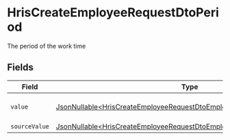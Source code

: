 # HrisCreateEmployeeRequestDtoPeriod

The period of the work time


## Fields

| Field                                                                                                                                                            | Type                                                                                                                                                             | Required                                                                                                                                                         | Description                                                                                                                                                      | Example                                                                                                                                                          |
| ---------------------------------------------------------------------------------------------------------------------------------------------------------------- | ---------------------------------------------------------------------------------------------------------------------------------------------------------------- | ---------------------------------------------------------------------------------------------------------------------------------------------------------------- | ---------------------------------------------------------------------------------------------------------------------------------------------------------------- | ---------------------------------------------------------------------------------------------------------------------------------------------------------------- |
| `value`                                                                                                                                                          | [JsonNullable\<HrisCreateEmployeeRequestDtoEmploymentWorkTimeValue>](../../models/components/HrisCreateEmployeeRequestDtoEmploymentWorkTimeValue.md)             | :heavy_minus_sign:                                                                                                                                               | The unified value for the period.                                                                                                                                | month                                                                                                                                                            |
| `sourceValue`                                                                                                                                                    | [JsonNullable\<HrisCreateEmployeeRequestDtoEmploymentWorkTimeSourceValue>](../../models/components/HrisCreateEmployeeRequestDtoEmploymentWorkTimeSourceValue.md) | :heavy_minus_sign:                                                                                                                                               | N/A                                                                                                                                                              |                                                                                                                                                                  |